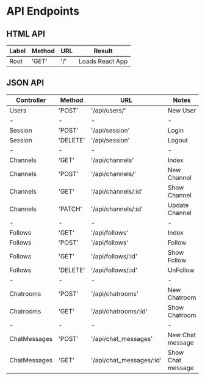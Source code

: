 # API Endpoints

## HTML API
| Label | Method | URL | Result |
| ----- | ------ | --- | ------ |
| Root  | 'GET'  | '/' | Loads React App|

## JSON API
| Controller | Method   | URL            | Notes |
| ---------- | -------- | -------------- | ----- |
| Users      | 'POST'   | '/api/users/'  | New User|
| - | - | - | - |
| Session    | 'POST'   | '/api/session' | Login |
| Session    | 'DELETE' | '/api/session' | Logout |
| - | - | - | - |
| Channels   | 'GET'    | '/api/channels' | Index |
| Channels   | 'POST'   | '/api/channels/'  | New Channel|
| Channels   | 'GET'   | '/api/channels/:id'  | Show Channel|
| Channels   | 'PATCH'   | '/api/channels/:id'  | Update Channel|
| - | - | - | - |
| Follows    | 'GET' | '/api/follows' | Index|
| Follows    | 'POST' | '/api/follows' | Follow|
| Follows    | 'GET' | '/api/follows/:id' | Show Follow|
| Follows    | 'DELETE' | '/api/follows/:id' | UnFollow|
| - | - | - | - |
| Chatrooms    | 'POST' | '/api/chatrooms' | New Chatroom|
| Chatrooms    | 'GET' | '/api/chatrooms/:id' | Show Chatroom|
| - | - | - | - |
| ChatMessages    | 'POST' | '/api/chat_messages' | New Chat message|
| ChatMessages    | 'GET' | '/api/chat_messages/:id' | Show Chat message|
